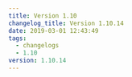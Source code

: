 ```yaml
---
title: Version 1.10
changelog_title: Version 1.10.14
date: 2019-03-01 12:43:49
tags:
  - changelogs
  - 1.10
version: 1.10.14
---
```


<script src="https://gist.github.com/spinnaker-release/a47efe1884b4611f57f0966173bf4f51.js"/>
